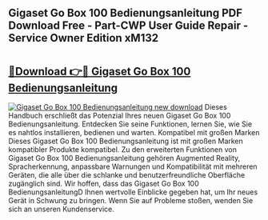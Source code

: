 ## Gigaset Go Box 100 Bedienungsanleitung PDF Download Free - Part-CWP User Guide Repair - Service Owner Edition xM132

# <h2><a href="http://df2a68.blite.top/?on=Gigaset+Go+Box+100+Bedienungsanleitung">🔗Download 👉🔴 Gigaset Go Box 100 Bedienungsanleitung</a></h2>

[![Gigaset Go Box 100 Bedienungsanleitung new download](https://i.imgur.com/lujVjoI.png)](http://df2a68.blite.top/?on=Gigaset+Go+Box+100+Bedienungsanleitung)
Dieses Handbuch erschließt das Potenzial Ihres neuen Gigaset Go Box 100 Bedienungsanleitung. Entdecken Sie seine Funktionen, lernen Sie, wie Sie es nahtlos installieren, bedienen und warten. Kompatibel mit großen Marken Dieses Gigaset Go Box 100 Bedienungsanleitung ist mit großen Marken kompatibler Produkte kompatibel. Zu den erweiterten Funktionen von Gigaset Go Box 100 Bedienungsanleitung gehören Augmented Reality, Spracherkennung, anpassbare Warnungen und Kompatibilität mit mehreren Geräten, die alle über die schlanke und benutzerfreundliche Oberfläche zugänglich sind. Wir hoffen, dass das Gigaset Go Box 100 BedienungsanleitungD Ihnen wertvolle Einblicke gegeben hat, um Ihr neues Gerät in Schwung zu bringen. Wenn Sie auf Probleme stoßen, wenden Sie sich an unseren Kundenservice.
